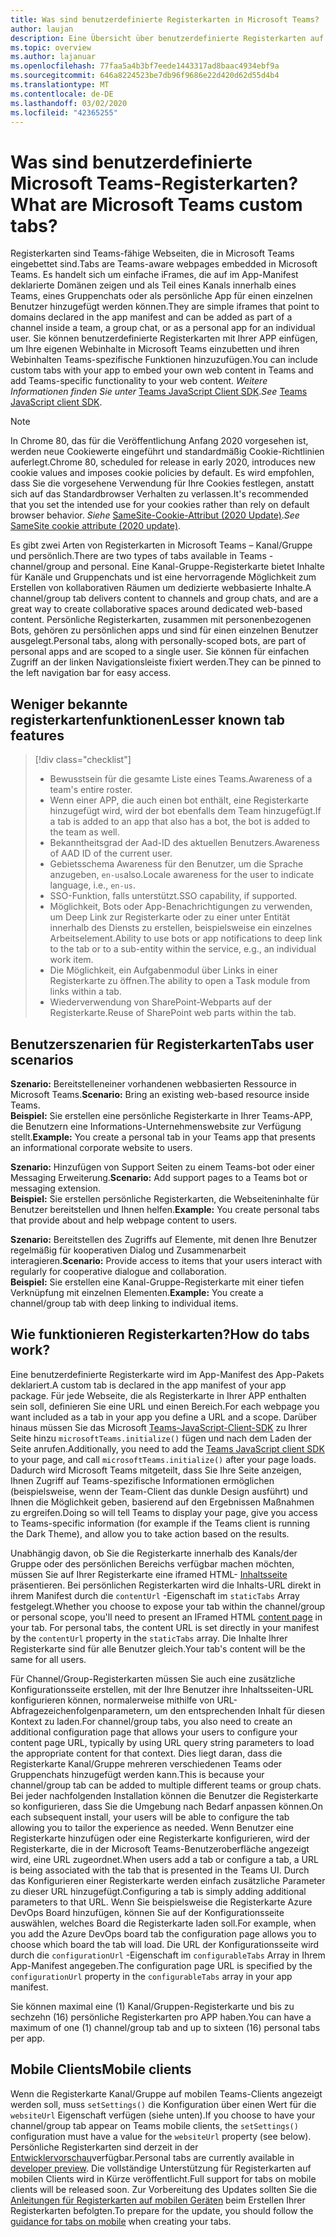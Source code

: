 ```yaml
---
title: Was sind benutzerdefinierte Registerkarten in Microsoft Teams?
author: laujan
description: Eine Übersicht über benutzerdefinierte Registerkarten auf der Microsoft Teams-Plattform
ms.topic: overview
ms.author: lajanuar
ms.openlocfilehash: 77faa5a4b3bf7eede1443317ad8baac4934ebf9a
ms.sourcegitcommit: 646a8224523be7db96f9686e22d420d62d55d4b4
ms.translationtype: MT
ms.contentlocale: de-DE
ms.lasthandoff: 03/02/2020
ms.locfileid: "42365255"
---
```

# <a name="what-are-microsoft-teams-custom-tabs"></a><span data-ttu-id="44ba9-103">Was sind benutzerdefinierte Microsoft Teams-Registerkarten?</span><span class="sxs-lookup"><span data-stu-id="44ba9-103">What are Microsoft Teams custom tabs?</span></span>

<span data-ttu-id="44ba9-104">Registerkarten sind Teams-fähige Webseiten, die in Microsoft Teams eingebettet sind.</span><span class="sxs-lookup"><span data-stu-id="44ba9-104">Tabs are Teams-aware webpages embedded in Microsoft Teams.</span></span> <span data-ttu-id="44ba9-105">Es handelt sich um einfache iFrames, die auf im App-Manifest deklarierte Domänen zeigen und als Teil eines Kanals innerhalb eines Teams, eines Gruppenchats oder als persönliche App für einen einzelnen Benutzer hinzugefügt werden können.</span><span class="sxs-lookup"><span data-stu-id="44ba9-105">They are simple iframes that point to domains declared in the app manifest and can be added as part of a channel inside a team, a group chat, or as a personal app for an individual user.</span></span> <span data-ttu-id="44ba9-106">Sie können benutzerdefinierte Registerkarten mit Ihrer APP einfügen, um Ihre eigenen Webinhalte in Microsoft Teams einzubetten und ihren Webinhalten Teams-spezifische Funktionen hinzuzufügen.</span><span class="sxs-lookup"><span data-stu-id="44ba9-106">You can include custom tabs with your app to embed your own web content in Teams and add Teams-specific functionality to your web content.</span></span> <span data-ttu-id="44ba9-107">*Weitere Informationen finden Sie unter* [Teams JavaScript Client SDK](/javascript/api/overview/msteams-client).</span><span class="sxs-lookup"><span data-stu-id="44ba9-107">*See* [Teams JavaScript client SDK](/javascript/api/overview/msteams-client).</span></span>

> [!NOTE]
> <span data-ttu-id="44ba9-108">In Chrome 80, das für die Veröffentlichung Anfang 2020 vorgesehen ist, werden neue Cookiewerte eingeführt und standardmäßig Cookie-Richtlinien auferlegt.</span><span class="sxs-lookup"><span data-stu-id="44ba9-108">Chrome 80, scheduled for release in early 2020, introduces new cookie values and imposes cookie policies by default.</span></span> <span data-ttu-id="44ba9-109">Es wird empfohlen, dass Sie die vorgesehene Verwendung für Ihre Cookies festlegen, anstatt sich auf das Standardbrowser Verhalten zu verlassen.</span><span class="sxs-lookup"><span data-stu-id="44ba9-109">It's recommended that you set the intended use for your cookies rather than rely on default browser behavior.</span></span> <span data-ttu-id="44ba9-110">*Siehe* [SameSite-Cookie-Attribut (2020 Update)](../resources/samesite-cookie-update.md).</span><span class="sxs-lookup"><span data-stu-id="44ba9-110">*See* [SameSite cookie attribute (2020 update)](../resources/samesite-cookie-update.md).</span></span>

<span data-ttu-id="44ba9-111">Es gibt zwei Arten von Registerkarten in Microsoft Teams – Kanal/Gruppe und persönlich.</span><span class="sxs-lookup"><span data-stu-id="44ba9-111">There are two types of tabs available in Teams - channel/group and personal.</span></span> <span data-ttu-id="44ba9-112">Eine Kanal-Gruppe-Registerkarte bietet Inhalte für Kanäle und Gruppenchats und ist eine hervorragende Möglichkeit zum Erstellen von kollaborativen Räumen um dedizierte webbasierte Inhalte.</span><span class="sxs-lookup"><span data-stu-id="44ba9-112">A channel/group tab delivers content to channels and group chats, and are a great way to create collaborative spaces around dedicated web-based content.</span></span> <span data-ttu-id="44ba9-113">Persönliche Registerkarten, zusammen mit personenbezogenen Bots, gehören zu persönlichen apps und sind für einen einzelnen Benutzer ausgelegt.</span><span class="sxs-lookup"><span data-stu-id="44ba9-113">Personal tabs, along with personally-scoped bots, are part of personal apps and are scoped to a single user.</span></span> <span data-ttu-id="44ba9-114">Sie können für einfachen Zugriff an der linken Navigationsleiste fixiert werden.</span><span class="sxs-lookup"><span data-stu-id="44ba9-114">They can be pinned to the left navigation bar for easy access.</span></span>

## <a name="lesser-known-tab-features"></a><span data-ttu-id="44ba9-115">Weniger bekannte registerkartenfunktionen</span><span class="sxs-lookup"><span data-stu-id="44ba9-115">Lesser known tab features</span></span>

> [!div class="checklist"]
>
> * <span data-ttu-id="44ba9-116">Bewusstsein für die gesamte Liste eines Teams.</span><span class="sxs-lookup"><span data-stu-id="44ba9-116">Awareness of a team's  entire roster.</span></span>
> * <span data-ttu-id="44ba9-117">Wenn einer APP, die auch einen bot enthält, eine Registerkarte hinzugefügt wird, wird der bot ebenfalls dem Team hinzugefügt.</span><span class="sxs-lookup"><span data-stu-id="44ba9-117">If a tab is added to an app that also has a bot, the bot is added to the team as well.</span></span>
> * <span data-ttu-id="44ba9-118">Bekanntheitsgrad der Aad-ID des aktuellen Benutzers.</span><span class="sxs-lookup"><span data-stu-id="44ba9-118">Awareness of AAD ID of the current user.</span></span>
> * <span data-ttu-id="44ba9-119">Gebietsschema Awareness für den Benutzer, um die Sprache anzugeben, `en-us`also.</span><span class="sxs-lookup"><span data-stu-id="44ba9-119">Locale awareness for the user to indicate language, i.e., `en-us`.</span></span> 
> * <span data-ttu-id="44ba9-120">SSO-Funktion, falls unterstützt.</span><span class="sxs-lookup"><span data-stu-id="44ba9-120">SSO capability, if supported.</span></span>
> * <span data-ttu-id="44ba9-121">Möglichkeit, Bots oder App-Benachrichtigungen zu verwenden, um Deep Link zur Registerkarte oder zu einer unter Entität innerhalb des Diensts zu erstellen, beispielsweise ein einzelnes Arbeitselement.</span><span class="sxs-lookup"><span data-stu-id="44ba9-121">Ability to use bots or app notifications to deep link to the tab or to a sub-entity within the service, e.g., an individual work item.</span></span>
> * <span data-ttu-id="44ba9-122">Die Möglichkeit, ein Aufgabenmodul über Links in einer Registerkarte zu öffnen.</span><span class="sxs-lookup"><span data-stu-id="44ba9-122">The ability to open a Task module from links within a tab.</span></span>
> * <span data-ttu-id="44ba9-123">Wiederverwendung von SharePoint-Webparts auf der Registerkarte.</span><span class="sxs-lookup"><span data-stu-id="44ba9-123">Reuse of SharePoint web parts within the tab.</span></span>

## <a name="tabs-user-scenarios"></a><span data-ttu-id="44ba9-124">Benutzerszenarien für Registerkarten</span><span class="sxs-lookup"><span data-stu-id="44ba9-124">Tabs user scenarios</span></span>

<span data-ttu-id="44ba9-125">**Szenario:** Bereitstelleneiner vorhandenen webbasierten Ressource in Microsoft Teams.</span><span class="sxs-lookup"><span data-stu-id="44ba9-125">**Scenario:** Bring an existing web-based resource inside Teams.</span></span> \
<span data-ttu-id="44ba9-126">**Beispiel:** Sie erstellen eine persönliche Registerkarte in Ihrer Teams-APP, die Benutzern eine Informations-Unternehmenswebsite zur Verfügung stellt.</span><span class="sxs-lookup"><span data-stu-id="44ba9-126">**Example:** You create a personal tab in your Teams app that presents an informational corporate website to users.</span></span>

<span data-ttu-id="44ba9-127">**Szenario:** Hinzufügen von Support Seiten zu einem Teams-bot oder einer Messaging Erweiterung.</span><span class="sxs-lookup"><span data-stu-id="44ba9-127">**Scenario:** Add support pages to a Teams bot or messaging extension.</span></span> \
<span data-ttu-id="44ba9-128">**Beispiel:** Sie erstellen persönliche Registerkarten, die Webseiteninhalte für Benutzer bereitstellen und Ihnen helfen.</span><span class="sxs-lookup"><span data-stu-id="44ba9-128">**Example:** You create personal tabs that provide about and help webpage content to users.</span></span>

<span data-ttu-id="44ba9-129">**Szenario:** Bereitstellen des Zugriffs auf Elemente, mit denen Ihre Benutzer regelmäßig für kooperativen Dialog und Zusammenarbeit interagieren.</span><span class="sxs-lookup"><span data-stu-id="44ba9-129">**Scenario:** Provide access to items that your users interact with regularly for cooperative dialogue and collaboration.</span></span> \
<span data-ttu-id="44ba9-130">**Beispiel:** Sie erstellen eine Kanal-Gruppe-Registerkarte mit einer tiefen Verknüpfung mit einzelnen Elementen.</span><span class="sxs-lookup"><span data-stu-id="44ba9-130">**Example:** You create a channel/group tab with deep linking to individual items.</span></span>

## <a name="how-do-tabs-work"></a><span data-ttu-id="44ba9-131">Wie funktionieren Registerkarten?</span><span class="sxs-lookup"><span data-stu-id="44ba9-131">How do tabs work?</span></span>

<span data-ttu-id="44ba9-132">Eine benutzerdefinierte Registerkarte wird im App-Manifest des App-Pakets deklariert.</span><span class="sxs-lookup"><span data-stu-id="44ba9-132">A custom tab is declared in the app manifest of your app package.</span></span> <span data-ttu-id="44ba9-133">Für jede Webseite, die als Registerkarte in Ihrer APP enthalten sein soll, definieren Sie eine URL und einen Bereich.</span><span class="sxs-lookup"><span data-stu-id="44ba9-133">For each webpage you want included as a tab in your app you define a URL and a scope.</span></span> <span data-ttu-id="44ba9-134">Darüber hinaus müssen Sie das Microsoft [Teams-JavaScript-Client-SDK](/javascript/api/overview/msteams-client) zu Ihrer Seite hinzu `microsoftTeams.initialize()` fügen und nach dem Laden der Seite anrufen.</span><span class="sxs-lookup"><span data-stu-id="44ba9-134">Additionally, you need to add the [Teams JavaScript client SDK](/javascript/api/overview/msteams-client) to your page, and call `microsoftTeams.initialize()` after your page loads.</span></span> <span data-ttu-id="44ba9-135">Dadurch wird Microsoft Teams mitgeteilt, dass Sie Ihre Seite anzeigen, Ihnen Zugriff auf Teams-spezifische Informationen ermöglichen (beispielsweise, wenn der Team-Client das dunkle Design ausführt) und Ihnen die Möglichkeit geben, basierend auf den Ergebnissen Maßnahmen zu ergreifen.</span><span class="sxs-lookup"><span data-stu-id="44ba9-135">Doing so will tell Teams to display your page, give you access to Teams-specific information (for example if the Teams client is running the Dark Theme), and allow you to take action based on the results.</span></span>

<span data-ttu-id="44ba9-136">Unabhängig davon, ob Sie die Registerkarte innerhalb des Kanals/der Gruppe oder des persönlichen Bereichs verfügbar machen möchten, müssen Sie auf Ihrer Registerkarte eine iframed HTML- [Inhaltsseite](~/tabs/how-to/create-tab-pages/content-page.md) präsentieren. Bei persönlichen Registerkarten wird die Inhalts-URL direkt in ihrem Manifest durch die `contentUrl` -Eigenschaft im `staticTabs` Array festgelegt.</span><span class="sxs-lookup"><span data-stu-id="44ba9-136">Whether you choose to expose your tab within the channel/group or personal scope, you'll need to present an IFramed HTML [content page](~/tabs/how-to/create-tab-pages/content-page.md) in your tab. For personal tabs, the content URL is set directly in your manifest by the `contentUrl` property in the `staticTabs` array.</span></span> <span data-ttu-id="44ba9-137">Die Inhalte Ihrer Registerkarte sind für alle Benutzer gleich.</span><span class="sxs-lookup"><span data-stu-id="44ba9-137">Your tab's content will be the same for all users.</span></span>

<span data-ttu-id="44ba9-138">Für Channel/Group-Registerkarten müssen Sie auch eine zusätzliche Konfigurationsseite erstellen, mit der Ihre Benutzer ihre Inhaltsseiten-URL konfigurieren können, normalerweise mithilfe von URL-Abfragezeichenfolgenparametern, um den entsprechenden Inhalt für diesen Kontext zu laden.</span><span class="sxs-lookup"><span data-stu-id="44ba9-138">For channel/group tabs, you also need to create an additional configuration page that allows your users to configure your content page URL, typically by using URL query string parameters to load the appropriate content for that context.</span></span> <span data-ttu-id="44ba9-139">Dies liegt daran, dass die Registerkarte Kanal/Gruppe mehreren verschiedenen Teams oder Gruppenchats hinzugefügt werden kann.</span><span class="sxs-lookup"><span data-stu-id="44ba9-139">This is because your channel/group tab can be added to multiple different teams or group chats.</span></span> <span data-ttu-id="44ba9-140">Bei jeder nachfolgenden Installation können die Benutzer die Registerkarte so konfigurieren, dass Sie die Umgebung nach Bedarf anpassen können.</span><span class="sxs-lookup"><span data-stu-id="44ba9-140">On each subsequent install, your users will be able to configure the tab allowing you to tailor the experience as needed.</span></span> <span data-ttu-id="44ba9-141">Wenn Benutzer eine Registerkarte hinzufügen oder eine Registerkarte konfigurieren, wird der Registerkarte, die in der Microsoft Teams-Benutzeroberfläche angezeigt wird, eine URL zugeordnet.</span><span class="sxs-lookup"><span data-stu-id="44ba9-141">When users add a tab or configure a tab, a URL is being associated with the tab that is presented in the Teams UI.</span></span> <span data-ttu-id="44ba9-142">Durch das Konfigurieren einer Registerkarte werden einfach zusätzliche Parameter zu dieser URL hinzugefügt.</span><span class="sxs-lookup"><span data-stu-id="44ba9-142">Configuring a tab is simply adding additional parameters to that URL.</span></span> <span data-ttu-id="44ba9-143">Wenn Sie beispielsweise die Registerkarte Azure DevOps Board hinzufügen, können Sie auf der Konfigurationsseite auswählen, welches Board die Registerkarte laden soll.</span><span class="sxs-lookup"><span data-stu-id="44ba9-143">For example, when you add the Azure DevOps board tab the configuration page allows you to choose which board the tab will load.</span></span> <span data-ttu-id="44ba9-144">Die URL der Konfigurationsseite wird durch die `configurationUrl` -Eigenschaft im `configurableTabs` Array in Ihrem App-Manifest angegeben.</span><span class="sxs-lookup"><span data-stu-id="44ba9-144">The configuration page URL is specified by the  `configurationUrl` property in the `configurableTabs` array in your app manifest.</span></span>

<span data-ttu-id="44ba9-145">Sie können maximal eine (1) Kanal/Gruppen-Registerkarte und bis zu sechzehn (16) persönliche Registerkarten pro APP haben.</span><span class="sxs-lookup"><span data-stu-id="44ba9-145">You can have a maximum of one (1) channel/group tab and up to sixteen (16) personal tabs per app.</span></span>

## <a name="mobile-clients"></a><span data-ttu-id="44ba9-146">Mobile Clients</span><span class="sxs-lookup"><span data-stu-id="44ba9-146">Mobile clients</span></span>

<span data-ttu-id="44ba9-147">Wenn die Registerkarte Kanal/Gruppe auf mobilen Teams-Clients angezeigt werden soll, muss `setSettings()` die Konfiguration über einen Wert für die `websiteUrl` Eigenschaft verfügen (siehe unten).</span><span class="sxs-lookup"><span data-stu-id="44ba9-147">If you choose to have your channel/group tab appear on Teams mobile clients, the `setSettings()` configuration must have a value for the `websiteUrl` property (see below).</span></span> <span data-ttu-id="44ba9-148">Persönliche Registerkarten sind derzeit in der [Entwicklervorschau](~/resources/dev-preview/developer-preview-intro.md)verfügbar.</span><span class="sxs-lookup"><span data-stu-id="44ba9-148">Personal tabs are currently available in [developer preview](~/resources/dev-preview/developer-preview-intro.md).</span></span> <span data-ttu-id="44ba9-149">Die vollständige Unterstützung für Registerkarten auf mobilen Clients wird in Kürze veröffentlicht.</span><span class="sxs-lookup"><span data-stu-id="44ba9-149">Full support for tabs on mobile clients will be released soon.</span></span> <span data-ttu-id="44ba9-150">Zur Vorbereitung des Updates sollten Sie die [Anleitungen für Registerkarten auf mobilen Geräten](~/tabs/design/tabs-mobile.md) beim Erstellen Ihrer Registerkarten befolgten.</span><span class="sxs-lookup"><span data-stu-id="44ba9-150">To prepare for the update, you should follow the [guidance for tabs on mobile](~/tabs/design/tabs-mobile.md) when creating your tabs.</span></span>
